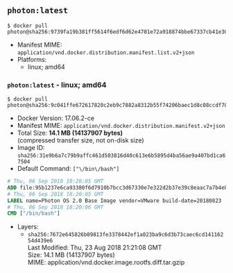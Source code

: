 ## `photon:latest`

```console
$ docker pull photon@sha256:9739fa19b381ff5614f6edf6d62e4701e72a918874bbe67337cb41e30743d0ef
```

-	Manifest MIME: `application/vnd.docker.distribution.manifest.list.v2+json`
-	Platforms:
	-	linux; amd64

### `photon:latest` - linux; amd64

```console
$ docker pull photon@sha256:9c041ffe672617820c2eb9c7882a8312b55f74206baec1d8c08ccdf785201150
```

-	Docker Version: 17.06.2-ce
-	Manifest MIME: `application/vnd.docker.distribution.manifest.v2+json`
-	Total Size: **14.1 MB (14137907 bytes)**  
	(compressed transfer size, not on-disk size)
-	Image ID: `sha256:31e9b6a7c79b9affc461d503816d40c613e6b5895d4ba56ae9a407bd1ca67504`
-	Default Command: `["\/bin\/bash"]`

```dockerfile
# Thu, 06 Sep 2018 18:20:05 GMT
ADD file:95b1237e6ca93380f6d7910b7bcc3d67330e7e322d2b37e39c8eaac7a7b4e8a0 in / 
# Thu, 06 Sep 2018 18:20:05 GMT
LABEL name=Photon OS 2.0 Base Image vendor=VMware build-date=20180823
# Thu, 06 Sep 2018 18:20:06 GMT
CMD ["/bin/bash"]
```

-	Layers:
	-	`sha256:7672e645826b09813fe3378442ef1a023ba9c6d3b73caec6cd14116254d439e6`  
		Last Modified: Thu, 23 Aug 2018 21:21:08 GMT  
		Size: 14.1 MB (14137907 bytes)  
		MIME: application/vnd.docker.image.rootfs.diff.tar.gzip
